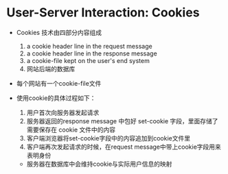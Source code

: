 # User-Server Interaction: Cookies

- Cookies 技术由四部分内容组成
  1. a cookie header line in the request message
  2. a cookie header line in the response message
  3. a cookie-file kept on the user's end system
  4. 网站后端的数据库

- 每个网站有一个cookie-file文件
- 使用cookie的具体过程如下：
  1. 用户首次向服务器发起请求
  2. 服务器返回的response message 中包好 set-cookie 字段，里面存储了需要保存在 cookie 文件中的内容
  3. 客户端浏览器将set-cookie字段中的内容追加到cookie文件里
  4. 客户端再次发起请求的时候，在request message中带上cookie字段用来表明身份
  - 服务器在数据库中会维持cookie与实际用户信息的映射

